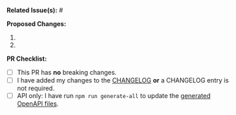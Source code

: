 **Related Issue(s):** #


**Proposed Changes:**

1. 
2. 

**PR Checklist:**

- [ ] This PR has **no** breaking changes.
- [ ] I have added my changes to the [CHANGELOG](https://github.com/radiantearth/stac-spec/blob/dev/CHANGELOG.md) **or** a CHANGELOG entry is not required.
- [ ] API only: I have run `npm run generate-all` to update the [generated OpenAPI files](https://github.com/radiantearth/stac-spec/blob/dev/api-spec/README.md#openapi-definitions).